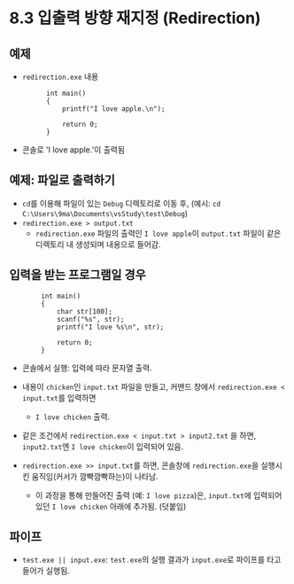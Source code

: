 # 8.3 입출력 방향 재지정 (Redirection)

## 예제

- `redirection.exe` 내용

            int main()
            {
                printf("I love apple.\n");

                return 0;
            }

* 콘솔로 'I love apple.'이 출력됨

## 예제: 파일로 출력하기

- `cd`를 이용해 파일이 있는 `Debug` 디렉토리로 이동 후, (예시: `cd C:\Users\9ma\Documents\vsStudy\test\Debug`)
- `redirection.exe > output.txt`
  - `redirection.exe` 파일의 출력인 `I love apple`이 `output.txt` 파일이 같은 디렉토리 내 생성되며 내용으로 들어감.

## 입력을 받는 프로그램일 경우

            int main()
            {
                char str[100];
                scanf("%s", str);
                printf("I love %s\n", str);

                return 0;
            }

- 콘솔에서 실행: 입력에 따라 문자열 출력.

- 내용이 `chicken`인 `input.txt` 파일을 만들고, 커맨드 창에서 `redirection.exe < input.txt`를 입력하면
  - `I love chicken` 출력.
- 같은 조건에서 `redirection.exe < input.txt > input2.txt` 을 하면, `input2.txt`엔 `I love chicken`이 입력되어 있음.
- `redirection.exe >> input.txt`를 하면, 콘솔창에 `redirection.exe`을 실행시킨 움직임(커서가 깜빡깜빡하는)이 나타남.
  - 이 과정을 통해 만들어진 출력 (예: `I love pizza`)은, `input.txt`에 입력되어 있던 `I love chicken` 아래에 추가됨. (덧붙임)

## 파이프

- `test.exe || input.exe`: `test.exe`의 실행 결과가 `input.exe`로 파이프를 타고 들어가 실행됨.
